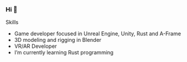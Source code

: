### Hi 👋

Skills 

- Game developer focused in Unreal Engine, Unity, Rust and A-Frame
- 3D modeling and rigging in Blender
- VR/AR Developer
- I’m currently learning Rust programming 
